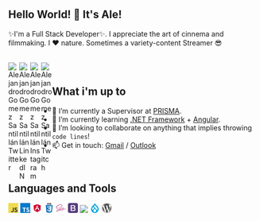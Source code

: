 ## Hello World! 👋 It's Ale!

✨I'm a Full Stack Developer✨. I appreciate the art of cinnema and filmmaking. I ❤️ nature. Sometimes a variety-content Streamer 😎

<br/>

<a href="https://twitter.com/_alegomezs">
<img align="left" alt="Alejandro Gomez Santillán Twitter" width="22px" src="https://icongr.am/fontawesome/twitter.svg?size=128&color=70c8ff" />
</a>
<a href="https://www.linkedin.com/in/agomezsantillan">
<img align="left" alt="Alejandro Gomez Santillán LinkedIN" width="22px" src="https://icongr.am/fontawesome/linkedin.svg?size=128&color=70c8ff" />
</a>
<a href="https://www.instagram.com/_alegomezs">
<img align="left" alt="Alejandro Gomez Santillán Instagram" width="22px" src="https://icongr.am/fontawesome/instagram.svg?size=128&color=70c8ff" />
</a>
<a href="https://www.twitch.tv/alegomezs">
<img align="left" alt="Alejandro Gomez Santillán Twitch" width="22px" src="https://icongr.am/fontawesome/twitch.svg?size=128&color=70c8ff" />
</a>

<br />

## What i'm up to

- 🔭 I’m currently a Supervisor at [PRISMA](https://www.linkedin.com/company/prisma-medios-de-pago/).
- 🌱 I’m currently learning [.NET Framework](https://github.com/topics/dotnet) + [Angular](https://github.com/topics/angular).
- 👯 I’m looking to collaborate on anything that implies throwing <code>code lines</code>!
- 📫 Get in touch: [Gmail](mailto:agomezsantillan11@gmail.com?subject=[GitHub]%20Source%20Han%20Sans) / [Outlook](mailto:ale.gomezs@outlook.com?subject=[GitHub]%20Source%20Han%20Sans)

<br />

## Languages and Tools
<code><img height="20" src="https://raw.githubusercontent.com/github/explore/80688e429a7d4ef2fca1e82350fe8e3517d3494d/topics/javascript/javascript.png"></code>
<code><img height="20" src="https://raw.githubusercontent.com/github/explore/80688e429a7d4ef2fca1e82350fe8e3517d3494d/topics/typescript/typescript.png"></code>
<code><img height="20" src="https://raw.githubusercontent.com/github/explore/80688e429a7d4ef2fca1e82350fe8e3517d3494d/topics/angular/angular.png"></code>
<code><img height="20" src="https://raw.githubusercontent.com/github/explore/80688e429a7d4ef2fca1e82350fe8e3517d3494d/topics/css/css.png"></code>
<code><img height="20" src="https://raw.githubusercontent.com/github/explore/80688e429a7d4ef2fca1e82350fe8e3517d3494d/topics/sass/sass.png"></code>
<code><img height="20" src="https://raw.githubusercontent.com/github/explore/80688e429a7d4ef2fca1e82350fe8e3517d3494d/topics/bootstrap/bootstrap.png"></code>
<code><img height="20" src="https://raw.githubusercontent.com/github/explore/80688e429a7d4ef2fca1e82350fe8e3517d3494d/topics/csharp/csharp"></code>
<code><img height="20" src="https://raw.githubusercontent.com/github/explore/20cbfe6df1ff6b1224150cf357924de0c6bbe7af/topics/drupal/drupal.png"></code>
<code><img height="20" src="https://raw.githubusercontent.com/github/explore/80688e429a7d4ef2fca1e82350fe8e3517d3494d/topics/wordpress/wordpress.png"></code>
